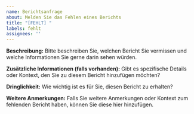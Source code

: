 ```yaml
---
name: Berichtsanfrage
about: Melden Sie das Fehlen eines Berichts
title: "[FEHLT] "
labels: fehlt
assignees: ''
---
```


**Beschreibung:**
Bitte beschreiben Sie, welchen Bericht Sie vermissen und welche Informationen Sie gerne darin sehen würden.

**Zusätzliche Informationen (falls vorhanden):**
Gibt es spezifische Details oder Kontext, den Sie zu diesem Bericht hinzufügen möchten?

**Dringlichkeit:**
Wie wichtig ist es für Sie, diesen Bericht zu erhalten?

**Weitere Anmerkungen:**
Falls Sie weitere Anmerkungen oder Kontext zum fehlenden Bericht haben, können Sie diese hier hinzufügen.
